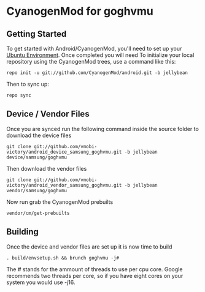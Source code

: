 CyanogenMod for goghvmu
=======================

Getting Started
---------------

To get started with Android/CyanogenMod, you'll need to set up your [Ubuntu Environment](http://vmobi.us/?page_id=8).
Once completed you will need To initialize your local repository using the CyanogenMod trees, use a command like this:

    repo init -u git://github.com/CyanogenMod/android.git -b jellybean

Then to sync up:

    repo sync

Device / Vendor Files
---------------------

Once you are synced run the following command inside the source folder to download the device files

    git clone git://github.com/vmobi-victory/android_device_samsung_goghvmu.git -b jellybean device/samsung/goghvmu

Then download the vendor files

    git clone git://github.com/vmobi-victory/android_vendor_samsung_goghvmu.git -b jellybean vendor/samsung/goghvmu

Now run grab the CyanogenMod prebuilts

    vendor/cm/get-prebuilts 

Building
--------

Once the device and vendor files are set up it is now time to build

    . build/envsetup.sh && brunch goghvmu -j#

The # stands for the ammount of threads to use per cpu core. Google recommends two threads 
per core, so if you have eight cores on your system you would use -j16.
